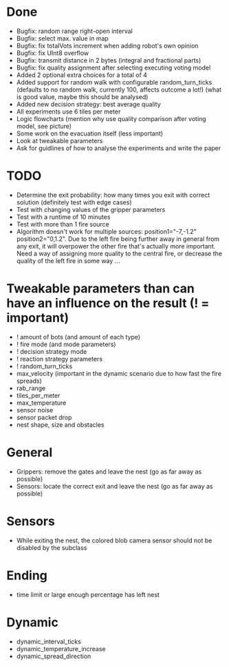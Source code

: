 # Done
- Bugfix: random range right-open interval
- Bugfix: select max. value in map
- Bugfix: fix totalVots increment when adding robot's own opinion
- Bugfix: fix UInt8 overflow
- Bugfix: transmit distance in 2 bytes (integral and fractional parts)
- Bugfix: fix quality assignment after selecting executing voting model
- Added 2 optional extra choices for a total of 4
- Added support for random walk with configurable random_turn_ticks (defaults to no random walk, currently 100, affects outcome a lot!) (what is good value, maybe this should be analysed)
- Added new decision strategy: best average quality
- All experiments use 6 tiles per meter
- Logic flowcharts (mention why use quality comparison after voting model, see picture)
- Some work on the evacuation itself (less important)
- Look at tweakable parameters
- Ask for guidlines of how to analyse the experiments and write the paper

# TODO
- Determine the exit probability: how many times you exit with correct solution (definitely test with edge cases)
- Test with changing values of the gripper parameters
- Test with a runtime of 10 minutes
- Test with more than 1 fire source
- Algorithm doesn't work for multiple sources: position1="-7,-1.2" position2="0,1.2". Due to the left fire being further away in general from any exit, it will overpower the other fire that's actually more important. Need a way of assigning more quality to the central fire, or decrease the quality of the left fire in some way ...

# Tweakable parameters than can have an influence on the result (! = important)
- ! amount of bots (and amount of each type)
- ! fire mode (and mode parameters)
- ! decision strategy mode
- ! reaction strategy parameters
- ! random_turn_ticks
- max_velocity (important in the dynamic scenario due to how fast the fire spreads)
- rab_range
- tiles_per_meter
- max_temperature
- sensor noise
- sensor packet drop
- nest shape, size and obstacles










# General
- Grippers: remove the gates and leave the nest (go as far away as possible)
- Sensors: locate the correct exit and leave the nest (go as far away as possible)

# Sensors
- While exiting the nest, the colored blob camera sensor should not be disabled by the subclass

# Ending
- time limit or large enough percentage has left nest

# Dynamic
- dynamic_interval_ticks
- dynamic_temperature_increase
- dynamic_spread_direction